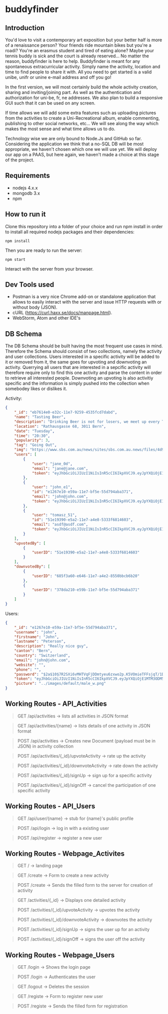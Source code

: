 # buddyfinder

## Introduction

You'd love to visit a contemporary art exposition but your better half is more of a renaissance person? Your friends ride mountain bikes but you're a roadi? You're an erasmus student and tired of eating alone? Maybe your tennis buddy is sick and the court is already reserved... No matter the reason, buddyfinder is here to help. Buddyfinder is meant for any spontaneous extracurricular activity. Simply name the activity, location and time to find people to share it with. All you need to get started is a valid unibe, unifr or unine e-mail address and off you go!

In the first version, we will most certainly build the whole activity creation, sharing and inviting/joining part. As well as the authentication and authorization for uni-be, fr, ne addresses. We also plan to build a responsive GUI such that it can be used on any screen.

If time allows we will add some extra features such as uploading pictures from the activities to create a Uni-Recreational album, enable commenting, publishing to other social networks, etc... We will see along the way which makes the most sense and what time allows us to do.

Technology wise we are only bound to Node.Js and GitHub so far. Considering the application we think that a no-SQL DB will be most appropriate, we haven't chosen which one we will use yet. We will deploy our app on a PAAS, but here again, we haven't made a choice at this stage of the project.

## Requirements

- nodejs 4.x.x
- mongodb 3.x
- npm

## How to run it

Clone this repository into a folder of your choice and run npm install in order to install all required nodejs packages
and their dependencies:

	npm install

Then you are ready to run the server:

	npm start

Interact with the server from your browser.

## Dev Tools used

- Postman is a very nice Chrome add-on or standalone application that allows to easily interact with the server and
issue HTTP requests with or without body (JSON).
- cURL (https://curl.haxx.se/docs/manpage.html).
- WebStorm, Atom and other IDE's

## DB Schema

The DB Schema should be built having the most frequent use cases in mind. Therefore the Schema should consist of two
collections, namely the activity and user collections. Users interested in a specific activity will be added to it
or removed from it, the same goes for upvoting and downvoting an activity. Querrying all users that are interested in
a sepcific activity will therefore require only to find this one activity and parse the content in order to retrieve
all interested people. Downvoting an upvoting is also activitiy specific and the information is simply pushed into the
collection when somebodey likes or dislikes it.

Activity:

```json
{
    "_id": "eb7614e0-e32c-11e7-9259-4535fcd7dabd",
    "name": "Tasting Beer",
    "description": "Drinking Beer is not for losers, we meet up every Tuesday at the Trappist and taste their new beers. We discuss them and quite often the owner joins us and shares his amazing knowledge about this art of making and drinking beer.",
    "location": "Rathausgasse 68, 3011 Bern",
    "date": "Tuesday",
    "time": "20:30",
    "popularity": 3,
    "tag": "Going Out",
    "img": "https://www.sbs.com.au/news/sites/sbs.com.au.news/files/4d9151aa-b327-4d91-8232-a6f3da7f6f02_1466841316.jpeg",
    "users": [
        {
            "user": "jane_0d",
            "email": "jane@jane.com",
            "token": "eyJhbGciOiJIUzI1NiIsInR5cCI6IkpXVCJ9.eyJpYXQiOjE1MTM1OTA3MDJ9.EsQ1dDmfHse0zrwCmU5Y3fzMIDAoh7MHvc6hBS9L_zU"
        },
        {
            "user": "john_e1",
            "id": "e1267e10-e59a-11e7-bf5e-55d794aba371",
            "email": "john@john.com",
            "token": "eyJhbGciOiJIUzI1NiIsInR5cCI6IkpXVCJ9.eyJpYXQiOjE1MTM3ODM5MDJ9.KMU6GScF2Yv0jF9U-bNprYZMnYs3-Ooz5ywhd33mkBY"
        },
        {
            "user": "tomasz_51",
            "id": "51e19390-e5a2-11e7-a4e8-5333f6814603",
            "email": "asdf@asdf.com",
            "token": "eyJhbGciOiJIUzI1NiIsInR5cCI6IkpXVCJ9.eyJpYXQiOjE1MTM3ODcwOTd9.RGtB8D7UYo6H7s6iP-2XYYwSsmjXwYW5HryR8HkJePQ"
        }
    ],
    "upvotedBy": [
        {
            "userID": "51e19390-e5a2-11e7-a4e8-5333f6814603"
        }
    ],
    "downvotedBy": [
        {
            "userID": "685f3a60-e646-11e7-a4e2-8550bbcb6b20"
        },
        {
            "userID": "378da210-e59b-11e7-bf5e-55d794aba371"
        }
    ]
}
```

Users:
```json
{
    "_id": "e1267e10-e59a-11e7-bf5e-55d794aba371",
    "username": "john",
    "firstname": "John",
    "lastname": "Peterson",
    "description": "Really nice guy",
    "canton": "Bern",
    "country": "Switzerland",
    "email": "john@john.com",
    "website": "",
    "phone": "",
    "password": "$2a$10$7R2SXi6vMHTVqFjDDmtyeu6zxwo2p.K5VOmieTFFsjqT/1DcwPp0C",
    "token": "eyJhbGciOiJIUzI1NiIsInR5cCI6IkpXVCJ9.eyJpYXQiOjE1MTM3ODM5MDJ9.KMU6GScF2Yv0jF9U-bNprYZMnYs3-Ooz5ywhd33mkBY",
    "picture": "../images/default/male_w.png"
}
```

## Working Routes - API_Activities

  > GET /api/activities -> lists all activities in JSON format
  
  > GET /api/activities/{name} -> lists details of one activity in JSON format
  
  > POST /api/activities -> Creates new Document (payload must be in JSON) in activity collection
  
  > POST /api/activities/{_id}/upvoteActivity -> rate up the activity
  
  > POST /api/activities/{_id}/downvoteActivity -> rate down the activity
  
  > POST /api/activities/{_id}/signUp -> sign up for a specific activity
  
  > POST /api/activities/{_id}/signOff -> cancel the participation of one specific activity
  

## Working Routes - API_Users
  
  > GET /api/user/{name} -> stub for {name}'s public profile
  
  > POST /api/login -> log in with a existing user
  
  > POST /api/register -> register a new user

  
## Working Routes - Webpage_Activites

  > GET / -> landing page
  
  > GET /create -> Form to create a new activity
   
  > POST /create -> Sends the filled form to the server for creation of activity
  
  > GET /activities/{_id} -> Displays one detailed activity
  
  > POST /activities/{_id}/upvoteActivity -> upvotes the activity
  
  > POST /activities/{_id}/downvoteActivity -> downvotes the activity
  
  > POST /activities/{_id}/signUp -> signs the user up for an activity
  
  > POST /activities/{_id}/signOff -> signs the user off the activity
  

## Working Routes - Webpage_Users
  
  > GET /login -> Shows the login page
  
  > POST /login -> Authenticates the user
  
  > GET /logout -> Deletes the session
  
  > GET /registe -> Form to register new user
  
  > POST /registe -> Sends the filled form for registration
  
 
  
